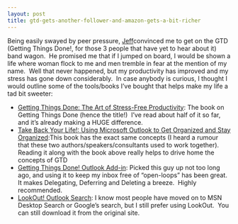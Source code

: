 ```yaml
---
layout: post
title: gtd-gets-another-follower-and-amazon-gets-a-bit-richer
---
```

Being easily swayed by peer pressure,
[Jeff](http://weblogs.asp.net/jkey)convinced me to get on the GTD
(Getting Things Done!, for those 3 people that have yet to hear about
it) band wagon.  He promised me that if I jumped on board, I would be
shown a life where woman flock to me and men tremble in fear at the
mention of my name.  Well that never happened, but my productivity has
improved and my stress has gone down considerably.  In case anybody is
curious, I thought I would outline some of the tools/books I’ve bought
that helps make my life a tad bit sweeter:

-   [Getting Things Done: The Art of Stress-Free
    Productivity](http://www.amazon.com/exec/obidos/tg/detail/-/0142000280/102-0530815-1905718?v=glance):
    The book on Getting Things Done (hence the title!)  I’ve read about
    half of it so far, and it’s already making a HUGE difference.
-   [Take Back Your Life!: Using Microsoft Outlook to Get Organized and
    Stay
    Organized](http://www.amazon.com/exec/obidos/tg/detail/-/0735620407/102-0530815-1905718?v=glance):This
    book has the exact same concepts (I heard a rumour that these two
    authors/speakers/consultants used to work together).  Reading it
    along with the book above really helps to drive home the concepts of
    GTD
-   [Getting Things Done! Outlook
    Add-in](http://www.davidco.com/products.php#): Picked this guy up
    not too long ago, and using it to keep my inbox free of “open-loops”
    has been great.  It makes Delegating, Deferring and Deleting a
    breeze.  Highly recommended.
-   [LookOut! Outlook
    Search](http://www.lookoutsoft.com/Lookout/download.html): I know
    most people have moved on to MSN Desktop Search or Google’s search,
    but I still prefer using LookOut.  You can still download it from
    the original site.

 
